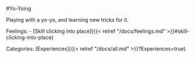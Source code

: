 #Yo-Yoing

Playing with a yo-yo, and learning new tricks for it.

Feelings:   - [Skill clicking into place]({{< relref "/docs/feelings.md" >}}#skill-clicking-into-place)

Categories: [Experiences]({{< relref "/docs/all.md" >}}?Experiences=true)